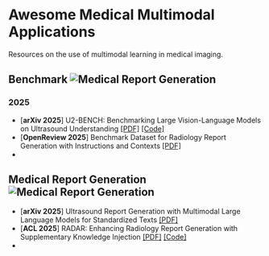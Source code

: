 # Awesome Medical Multimodal Applications
Resources on the use of multimodal learning in medical imaging.

## Benchmark ![Medical Report Generation](https://img.shields.io/badge/Benchmark-green)

### 2025 
* [**arXiv 2025**] U2-BENCH: Benchmarking Large Vision-Language Models on Ultrasound Understanding [[PDF]](https://arxiv.org/abs/2505.17779v2) [[Code]](https://anonymous.4open.science/r/U2-Bench-F781/VLMEVALKIT/)
* [**OpenReview 2025**] Benchmark Dataset for Radiology Report Generation with Instructions and Contexts [[PDF]](https://openreview.net/forum?id=i4pGIOlH8l)
* 

## Medical Report Generation ![Medical Report Generation](https://img.shields.io/badge/Medical%20Report%20Generation-blue)

* [**arXiv 2025**] Ultrasound Report Generation with Multimodal  Large Language Models for Standardized Texts [[PDF]](https://www.arxiv.org/abs/2505.08838)
* [**ACL 2025**] RADAR: Enhancing Radiology Report Generation with Supplementary Knowledge Injection [[PDF]](https://arxiv.org/abs/2505.14318) [[Code]](https://github.com/wjhou/Radar)
* 
